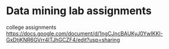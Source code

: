 # Data mining lab assignments
 college assignments 
https://docs.google.com/document/d/1ngCJncBAUKyJ0YwIKKI-GxDtjKNR6GVrr4ITJhGCZF4/edit?usp=sharing
